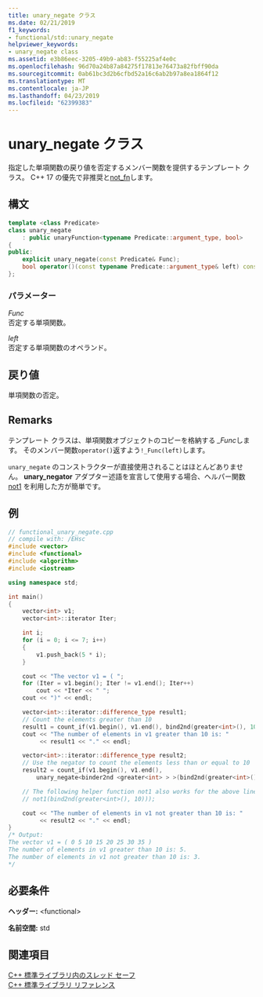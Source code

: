 ```yaml
---
title: unary_negate クラス
ms.date: 02/21/2019
f1_keywords:
- functional/std::unary_negate
helpviewer_keywords:
- unary_negate class
ms.assetid: e3b86eec-3205-49b9-ab83-f55225af4e0c
ms.openlocfilehash: 96d70a24b87a84275f17813e76473a82fbff90da
ms.sourcegitcommit: 0ab61bc3d2b6cfbd52a16c6ab2b97a8ea1864f12
ms.translationtype: MT
ms.contentlocale: ja-JP
ms.lasthandoff: 04/23/2019
ms.locfileid: "62399383"
---
```

# <a name="unarynegate-class"></a>unary_negate クラス

指定した単項関数の戻り値を否定するメンバー関数を提供するテンプレート クラス。 C++ 17 の優先で非推奨と[not_fn](functional-functions.md#not_fn)します。

## <a name="syntax"></a>構文

```cpp
template <class Predicate>
class unary_negate
    : public unaryFunction<typename Predicate::argument_type, bool>
{
public:
    explicit unary_negate(const Predicate& Func);
    bool operator()(const typename Predicate::argument_type& left) const;
};
```

### <a name="parameters"></a>パラメーター

*Func*<br/>
否定する単項関数。

*left*<br/>
否定する単項関数のオペランド。

## <a name="return-value"></a>戻り値

単項関数の否定。

## <a name="remarks"></a>Remarks

テンプレート クラスは、単項関数オブジェクトのコピーを格納する *\_Func*します。 そのメンバー関数`operator()`返すよう`!_Func(left)`します。

`unary_negate` のコンストラクターが直接使用されることはほとんどありません。 **unary_negator** アダプター述語を宣言して使用する場合、ヘルパー関数 [not1](../standard-library/functional-functions.md#not1) を利用した方が簡単です。

## <a name="example"></a>例

```cpp
// functional_unary_negate.cpp
// compile with: /EHsc
#include <vector>
#include <functional>
#include <algorithm>
#include <iostream>

using namespace std;

int main()
{
    vector<int> v1;
    vector<int>::iterator Iter;

    int i;
    for (i = 0; i <= 7; i++)
    {
        v1.push_back(5 * i);
    }

    cout << "The vector v1 = ( ";
    for (Iter = v1.begin(); Iter != v1.end(); Iter++)
        cout << *Iter << " ";
    cout << ")" << endl;

    vector<int>::iterator::difference_type result1;
    // Count the elements greater than 10
    result1 = count_if(v1.begin(), v1.end(), bind2nd(greater<int>(), 10));
    cout << "The number of elements in v1 greater than 10 is: "
         << result1 << "." << endl;

    vector<int>::iterator::difference_type result2;
    // Use the negator to count the elements less than or equal to 10
    result2 = count_if(v1.begin(), v1.end(),
        unary_negate<binder2nd <greater<int> > >(bind2nd(greater<int>(),10)));

    // The following helper function not1 also works for the above line
    // not1(bind2nd(greater<int>(), 10)));

    cout << "The number of elements in v1 not greater than 10 is: "
         << result2 << "." << endl;
}
/* Output:
The vector v1 = ( 0 5 10 15 20 25 30 35 )
The number of elements in v1 greater than 10 is: 5.
The number of elements in v1 not greater than 10 is: 3.
*/
```

## <a name="requirements"></a>必要条件

**ヘッダー:** \<functional>

**名前空間:** std

## <a name="see-also"></a>関連項目

[C++ 標準ライブラリ内のスレッド セーフ](../standard-library/thread-safety-in-the-cpp-standard-library.md)<br/>
[C++ 標準ライブラリ リファレンス](../standard-library/cpp-standard-library-reference.md)<br/>

